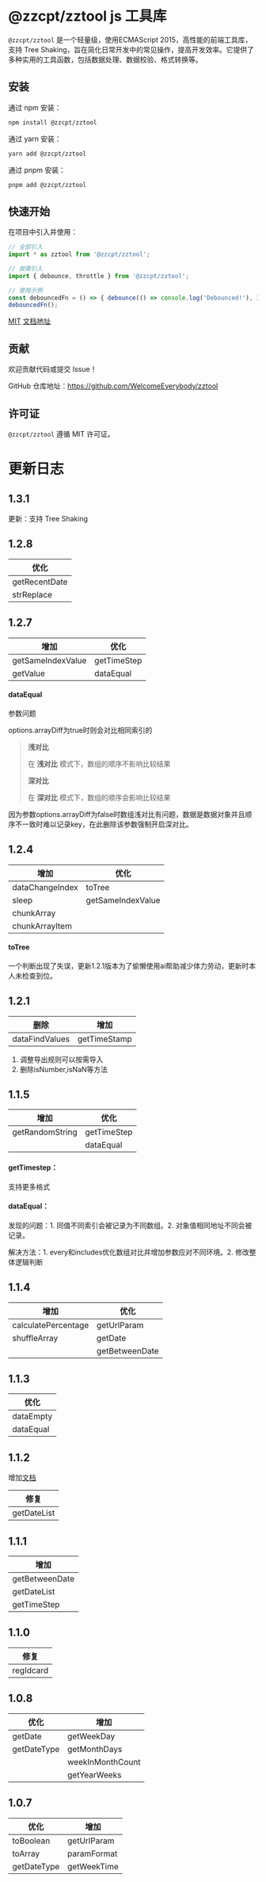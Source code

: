 # @zzcpt/zztool js 工具库

`@zzcpt/zztool` 是一个轻量级，使用ECMAScript 2015，高性能的前端工具库，支持 Tree Shaking，旨在简化日常开发中的常见操作，提高开发效率。它提供了多种实用的工具函数，包括数据处理、数据校验、格式转换等。

## 安装

通过 npm 安装：

```bash
npm install @zzcpt/zztool
```

通过 yarn 安装：

```bash
yarn add @zzcpt/zztool
```

通过 pnpm 安装：

```bash
pnpm add @zzcpt/zztool
```

## 快速开始

在项目中引入并使用：

```javascript
// 全部引入
import * as zztool from '@zzcpt/zztool';

// 按需引入
import { debounce, throttle } from '@zzcpt/zztool';

// 使用示例
const debouncedFn = () => { debounce(() => console.log('Debounced!'), 300); };
debouncedFn();
```

[MIT](https://github.com/WelcomeEverybody/zztool/blob/main/LICENSE)     [文档地址](https://welcomeeverybody.github.io/zztool/)

## 贡献

欢迎贡献代码或提交 Issue！

GitHub 仓库地址：https://github.com/WelcomeEverybody/zztool

## 许可证

`@zzcpt/zztool` 遵循 MIT 许可证。

# 更新日志

## 1.3.1

更新：支持 Tree Shaking

## 1.2.8


| 优化          |
| ------------- |
| getRecentDate |
| strReplace    |

## 1.2.7


| 增加              | 优化        |
| ----------------- | ----------- |
| getSameIndexValue | getTimeStep |
| getValue          | dataEqual   |

#### dataEqual

参数问题

options.arrayDiff为true时则会对比相同索引的

> **浅对比**
>
> 在 **浅对比** 模式下，数组的顺序不影响比较结果
>
> **深对比**
>
> 在 **深对比** 模式下，数组的顺序会影响比较结果

因为参数options.arrayDiff为false时数组浅对比有问题，数据是数据对象并且顺序不一致时难以记录key，在此删除该参数强制开启深对比。

## 1.2.4


| 增加            | 优化              |
| --------------- | ----------------- |
| dataChangeIndex | toTree            |
| sleep           | getSameIndexValue |
| chunkArray      |                   |
| chunkArrayItem  |                   |

#### toTree

一个判断出现了失误，更新1.2.1版本为了偷懒使用ai帮助减少体力劳动，更新时本人未检查到位。

## 1.2.1


| 删除           | 增加         |
| -------------- | ------------ |
| dataFindValues | getTimeStamp |

1. 调整导出规则可以按需导入
2. 删除isNumber,isNaN等方法

## 1.1.5


| 增加            | 优化        |
| --------------- | ----------- |
| getRandomString | getTimeStep |
|                 | dataEqual   |

#### getTimestep：

支持更多格式

#### dataEqual：

发现的问题：1. 同值不同索引会被记录为不同数组。2. 对象值相同地址不同会被记录。

解决方法：1. every和includes优化数组对比并增加参数应对不同环境。2. 修改整体逻辑判断

## 1.1.4


| 增加                | 优化           |
| ------------------- | -------------- |
| calculatePercentage | getUrlParam    |
| shuffleArray        | getDate        |
|                     | getBetweenDate |

## 1.1.3


| 优化      |
| --------- |
| dataEmpty |
| dataEqual |

## 1.1.2

增加[文档](https://czhangzihao.github.io/zztool/)


| 修复        |
| ----------- |
| getDateList |

## 1.1.1


| 增加           |
| -------------- |
| getBetweenDate |
| getDateList    |
| getTimeStep    |

## 1.1.0


| 修复      |
| --------- |
| regIdcard |

## 1.0.8


| 优化        | 增加             |
| ----------- | ---------------- |
| getDate     | getWeekDay       |
| getDateType | getMonthDays     |
|             | weekInMonthCount |
|             | getYearWeeks     |

## 1.0.7


| 优化        | 增加        |
| ----------- | ----------- |
| toBoolean   | getUrlParam |
| toArray     | paramFormat |
| getDateType | getWeekTime |
